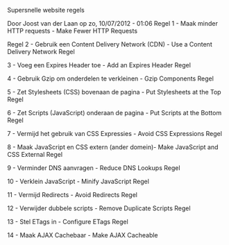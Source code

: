 Supersnelle website regels

Door Joost van der Laan op zo, 10/07/2012 - 01:06 Regel 1 - Maak minder HTTP requests - Make Fewer
HTTP Requests

Regel 2 - Gebruik een Content Delivery Network (CDN) - Use a Content Delivery Network Regel

3 - Voeg een Expires Header toe - Add an Expires Header Regel

4 - Gebruik Gzip om onderdelen te verkleinen - Gzip Components Regel

5 - Zet Stylesheets (CSS) bovenaan de pagina - Put Stylesheets at the Top Regel

6 - Zet Scripts (JavaScript) onderaan de pagina - Put Scripts at the Bottom Regel

7 - Vermijd het gebruik van CSS Expressies - Avoid CSS Expressions Regel

8 - Maak JavaScript en CSS extern (ander domein)- Make JavaScript and CSS External Regel

9 - Verminder DNS aanvragen - Reduce DNS Lookups Regel

10 - Verklein JavaScript - Minify JavaScript Regel

11 - Vermijd Redirects - Avoid Redirects Regel

12 - Verwijder dubbele scripts - Remove Duplicate Scripts Regel

13 - Stel ETags in - Configure ETags Regel

14 - Maak AJAX Cachebaar - Make AJAX Cacheable
